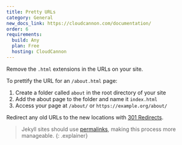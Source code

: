 ```yaml
---
title: Pretty URLs
category: General
new_docs_link: https://cloudcannon.com/documentation/
order: 6
requirements:
  build: Any
  plan: Free
  hosting: CloudCannon
---
```


Remove the `.html` extensions in the URLs on your site.

To prettify the URL for an `/about.html` page:

1. Create a folder called `about` in the root directory of your site
2. Add the about page to the folder and name it `index.html`
3. Access your page at `/about/` or `https://example.org/about/`

Redirect any old URLs to the new locations with [301 Redirects](/hosting/general/301-redirects/).

> Jekyll sites should use [permalinks](https://jekyllrb.com/docs/permalinks/), making this process more manageable.
{: .explainer}